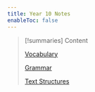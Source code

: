 ```yaml
---
title: Year 10 Notes 
enableToc: false
---
```


> [!summaries] Content
> 
> [Vocabulary](notes/year10/japanese/vocabulary.md)
> 
> [Grammar](notes/year10/japanese/grammar)
> 
> [Text Structures](notes/year10/japanese/textstructures)





